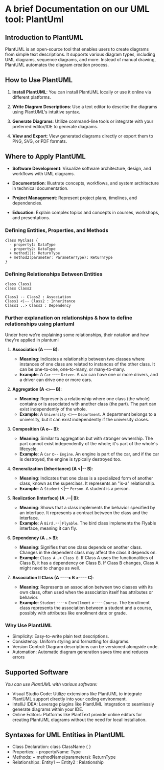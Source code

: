
# A brief Documentation on our UML tool: PlantUml

## Introduction to PlantUML

PlantUML is an open-source tool that enables users to create diagrams from simple text descriptions. It supports various diagram types, including UML diagrams, sequence diagrams, and more. Instead of manual drawing, PlantUML automates the diagram creation process.

## How to Use PlantUML

1. **Install PlantUML**: You can install PlantUML locally or use it online via different platforms.

2. **Write Diagram Descriptions**: Use a text editor to describe the diagrams using PlantUML's intuitive syntax.

3. **Generate Diagrams**: Utilize command-line tools or integrate with your preferred editor/IDE to generate diagrams.

4. **View and Export**: View generated diagrams directly or export them to PNG, SVG, or PDF formats.

## Where to Apply PlantUML

- **Software Development**: Visualize software architecture, design, and workflows with UML diagrams.
  
- **Documentation**: Illustrate concepts, workflows, and system architecture in technical documentation.
  
- **Project Management**: Represent project plans, timelines, and dependencies.
  
- **Education**: Explain complex topics and concepts in courses, workshops, and presentations.

### Defining Entities, Properties, and Methods

```plantuml
class MyClass {
  - property1: DataType
  - property2: DataType
  + method1(): ReturnType
  + method2(parameter: ParameterType): ReturnType
}
```
### Defining Relationships Between Entities
```
class Class1
class Class2

Class1 -- Class2 : Association
Class1 <|-- Class2 : Inheritance
Class1 ..> Class2 : Dependency
```
### Further explanation on relationships & how to define relationships using plantuml
Under here we're explaining some relationships, their notation and how they're applied in plantuml

1. **Association (A ---- B)**:
   - **Meaning**: Indicates a relationship between two classes where instances of one class are related to instances of the other class. It can be one-to-one, one-to-many, or many-to-many.
   - **Example**: A `Car` ---- `Driver`. A car can have one or more drivers, and a driver can drive one or more cars.

2. **Aggregation (A <>-- B)**:
   - **Meaning**: Represents a relationship where one class (the whole) contains or is associated with another class (the part). The part can exist independently of the whole.
   - **Example**: A `University` <>-- `Department`. A department belongs to a university, but it can exist independently if the university closes.

3. **Composition (A o-- B)**:
   - **Meaning**: Similar to aggregation but with stronger ownership. The part cannot exist independently of the whole; it's part of the whole's lifecycle.
   - **Example**: A `Car` o-- `Engine`. An engine is part of the car, and if the car is destroyed, the engine is typically destroyed too.

4. **Generalization (Inheritance) (A <|-- B)**:
   - **Meaning**: Indicates that one class is a specialized form of another class, known as the superclass. It represents an "is-a" relationship.
   - **Example**: A `Student` <|-- `Person`. A student is a person.

5. **Realization (Interface) (A .--| B)**:
   - **Meaning**: Shows that a class implements the behavior specified by an interface. It represents a contract between the class and the interface.
   - **Example**: A `Bird` .--| `Flyable`. The bird class implements the Flyable interface, meaning it can fly.
  
6. **Dependency (A ..> B)**:
   - **Meaning**: Signifies that one class depends on another class. Changes in the dependent class may affect the class it depends on.
   - **Example**: `Class A` ..> `Class B`. If Class A uses the functionalities of Class B, it has a dependency on Class B. If Class B changes, Class A might need to change as well.

7. **Association II Class (A ----< B >---- C)**:
   - **Meaning**: Represents an association between two classes with its own class, often used when the association itself has attributes or behavior.
   - **Example**: `Student` ----< `Enrollment` >---- `Course`. The Enrollment class represents the association between a student and a course, possibly with attributes like enrollment date or grade.

### Why Use PlantUML
- Simplicity: Easy-to-write plain text descriptions.
- Consistency: Uniform styling and formatting for diagrams.
- Version Control: Diagram descriptions can be versioned alongside code.
- Automation: Automatic diagram generation saves time and reduces errors

## Supported Software
_You can use PlantUML with various software:_

- Visual Studio Code: Utilize extensions like PlantUML to integrate PlantUML support directly into your coding environment.
- IntelliJ IDEA: Leverage plugins like PlantUML integration to seamlessly generate diagrams within your IDE.
- Online Editors: Platforms like PlantText provide online editors for creating PlantUML diagrams without the need for local installation.

## Syntaxes for UML Entities in PlantUML

- Class Declaration: class ClassName { }
- Properties: - propertyName: Type
- Methods: + methodName(parameters): ReturnType
- Relationships: Entity1 -- Entity2 : Relationship
